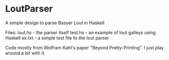 # LoutParser
A simple design to parse Basser Lout in Haskell

Files: 
lout.hs - the parser itself
test.hs - an example of lout galleys using Haskell
ex.txt - a simple test file fo the lout parser


Code mostly from Wolfram Kahl's paper "Beyond Pretty-Printing". I just play around a bit with it. 
